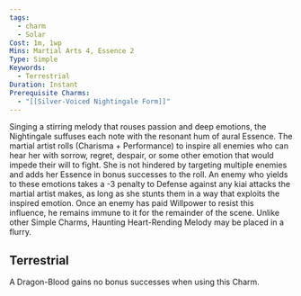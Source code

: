 ```yaml
---
tags:
  - charm
  - Solar
Cost: 1m, 1wp
Mins: Martial Arts 4, Essence 2
Type: Simple
Keywords:
  - Terrestrial
Duration: Instant
Prerequisite Charms:
  - "[[Silver-Voiced Nightingale Form]]"
---
```

Singing a stirring melody that rouses passion and deep emotions, the Nightingale suffuses each note with the resonant hum of aural Essence. The martial artist rolls (Charisma + Performance) to inspire all enemies who can hear her with sorrow, regret, despair, or some other emotion that would impede their will to fight. She is not hindered by targeting multiple enemies and adds her Essence in bonus successes to the roll. An enemy who yields to these emotions takes a -3 penalty to Defense against any kiai attacks the martial artist makes, as long as she stunts them in a way that exploits the inspired emotion. Once an enemy has paid Willpower to resist this influence, he remains immune to it for the remainder of the scene. Unlike other Simple Charms, Haunting Heart-Rending Melody may be placed in a flurry. 

## Terrestrial

A Dragon-Blood gains no bonus successes when using this Charm.